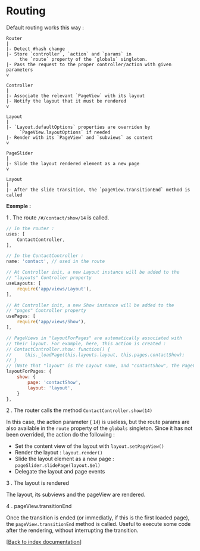 # Routing

Default routing works this way :

```
Router
|
|- Detect #hash change
|- Store `controller`, `action` and `params` in
     the `route` property of the `globals` singleton.
|- Pass the request to the proper controller/action with given parameters
v

Controller
|
|- Associate the relevant `PageView` with its layout
|- Notify the layout that it must be rendered
v

Layout
|
|- `Layout.defaultOptions` properties are overriden by
     `PageView.layoutOptions` if needed
|- Render with its `PageView` and `subviews` as content
v

PageSlider
|
|- Slide the layout rendered element as a new page
v

Layout
|
|- After the slide transition, the `pageView.transitionEnd` method is called
```

__Exemple :__

1 . The route `/#/contact/show/14` is called.

```js
// In the router :
uses: [
    ContactController,
],
```

```js
// In the ContactController :
name: 'contact', // used in the route

// At Controller init, a new Layout instance will be added to the
// "layouts" Controller property
useLayouts: [
    require('app/views/Layout'),
],

// At Controller init, a new Show instance will be added to the
// "pages" Controller property
usePages: [
    require('app/views/Show'),
],

// PageViews in "layoutForPages" are automatically associated with
// their layout. For example, here, this action is created :
// ContactController.show: function() {
//     this._loadPage(this.layouts.layout, this.pages.contactShow);
// }
// (Note that "layout" is the Layout name, and "contactShow", the PageView name)
layoutForPages: {
    show: {
        page: 'contactShow',
        layout: 'layout',
    }
},

```

2 . The router calls the method `ContactController.show(14)`

In this case, the action parameter ( `14`) is useless, but the route params are also available in the `route` property of the `globals` singleton.
Since it has not been overrided, the action do the following :
- Set the content view of the layout with `layout.setPageView()`
- Render the layout : `layout.render()`
- Slide the layout element as a new page : `pageSlider.slidePage(layout.$el)`
- Delegate the layout and page events

3 . The layout is rendered

The layout, its subviews and the pageView are rendered.

4 . pageView.transitionEnd

Once the transition is ended (or immediatly, if this is the first loaded page), the `pageView.transitionEnd` method is called.
Useful to execute some code after the rendering, without interrupting the transition.


[[Back to index documentation](index.md)]
